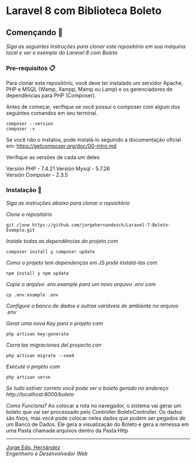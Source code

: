 # Laravel 8 com Biblioteca Boleto

## Començando 🚀

_Siga as seguintes instruções para clonar este repositório em sua máquina local e ver o exemplo do Laravel 8 com Boleto_

### Pre-requisitos 📋

Para clonar este repositório, você deve ter instalado um servidor Apache, PHP e MSQL (Wamp, Xampp, Mamp ou Lamp) e os gerenciadores de dependências para PHP (Composer).

Antes de começar, verifique se você possui o composer com algum dos seguintes comandos em seu terminal.
```
composer --version 
composer -v
```
Se você não o instalou, pode instalá-lo seguindo a documentação oficial em:
https://getcomposer.org/doc/00-intro.md

Verifique as versões de cada um deles

Versión PHP - 7.4.21
Versión Mysql - 5.7.26  
Versión Composer - 2.3.5 

### Instalação 🔧

_Siga as instruções abaixo para clonar o repositório_

_Clone o repositório_

```
git clone https://github.com/jorgehernandezch/Laravel-7-Boleto-Exemplo.git
```

_Instale todas as dependências do projeto com_

```
composer install y composer update
```

_Como o projeto tem dependenças em JS pode instalá-las com_

```
npm install y npm update
```

_Copie o arquivo .env.example para um novo arquivo .env com_

```
cp .env.example .env
```
_Configure o banco de dados e outras variáveis ​​de ambiente no arquivo .env_

_Gerar uma nova Key para o projeto com_

```
php artisan key:generate
```

_Corra las migraciones del proyecto con_

```
php artisan migrate --seed
```

_Execute o projeto com_

```
php artisan serve
```

_Se tudo estiver correto você pode ver o boleto gerado no endereço http://localhost:8000/boleto_ 

_Como Funciona?_
Ao colocar a rota no navegador, o sistema vai gerar um boleto que vai ser processado pelo Controller BoletoController. Os dados são fixos, mas você pode colocar neles dados que podem ser pegados de um Banco de Dados. Ele gera a visualização do Boleto e gera a remessa em uma Pasta chamada arquivos dentro da Pasta Http

---

[Jorge Edo. Hernández](https://github.com/jorgehernandezch)  
_Engenheiro e Desenvolvedor Web_
